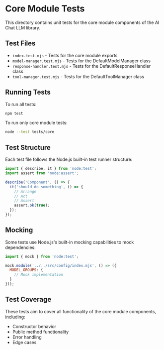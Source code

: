 # Core Module Tests

This directory contains unit tests for the core module components of the AI Chat LLM library.

## Test Files

- `index.test.mjs` - Tests for the core module exports
- `model-manager.test.mjs` - Tests for the DefaultModelManager class
- `response-handler.test.mjs` - Tests for the DefaultResponseHandler class
- `tool-manager.test.mjs` - Tests for the DefaultToolManager class

## Running Tests

To run all tests:

```bash
npm test
```

To run only core module tests:

```bash
node --test tests/core
```

## Test Structure

Each test file follows the Node.js built-in test runner structure:

```javascript
import { describe, it } from 'node:test';
import assert from 'node:assert';

describe('Component', () => {
  it('should do something', () => {
    // Arrange
    // Act
    // Assert
    assert.ok(true);
  });
});
```

## Mocking

Some tests use Node.js's built-in mocking capabilities to mock dependencies:

```javascript
import { mock } from 'node:test';

mock.module('../../src/config/index.mjs', () => ({
  MODEL_GROUPS: {
    // Mock implementation
  }
}));
```

## Test Coverage

These tests aim to cover all functionality of the core module components, including:

- Constructor behavior
- Public method functionality
- Error handling
- Edge cases
